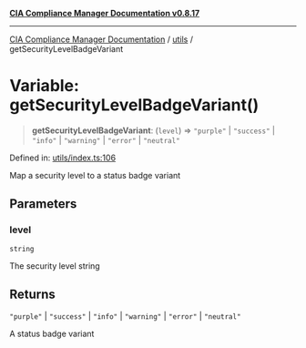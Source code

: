 [**CIA Compliance Manager Documentation v0.8.17**](../../README.md)

***

[CIA Compliance Manager Documentation](../../modules.md) / [utils](../README.md) / getSecurityLevelBadgeVariant

# Variable: getSecurityLevelBadgeVariant()

> **getSecurityLevelBadgeVariant**: (`level`) => `"purple"` \| `"success"` \| `"info"` \| `"warning"` \| `"error"` \| `"neutral"`

Defined in: [utils/index.ts:106](https://github.com/Hack23/cia-compliance-manager/blob/6a2219920f4c187f7eafa3e355e36b35c9c19248/src/utils/index.ts#L106)

Map a security level to a status badge variant

## Parameters

### level

`string`

The security level string

## Returns

`"purple"` \| `"success"` \| `"info"` \| `"warning"` \| `"error"` \| `"neutral"`

A status badge variant
